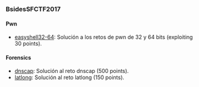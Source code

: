 ### BsidesSFCTF2017

#### Pwn
- [easyshell32-64](https://github.com/g4ngli0s/CTF/blob/master/BsidesSFCTF/easyshell32-64.md): Solución a los retos de pwn de 32 y 64 bits (exploiting 30 points).

#### Forensics
- [dnscap](https://github.com/g4ngli0s/CTF/blob/master/BsidesSFCTF/dnscap.md): Solución al reto dnscap (500 points).
- [latlong](https://github.com/g4ngli0s/CTF/blob/master/BsidesSFCTF/latlong.md): Solución al reto latlong (150 points).

